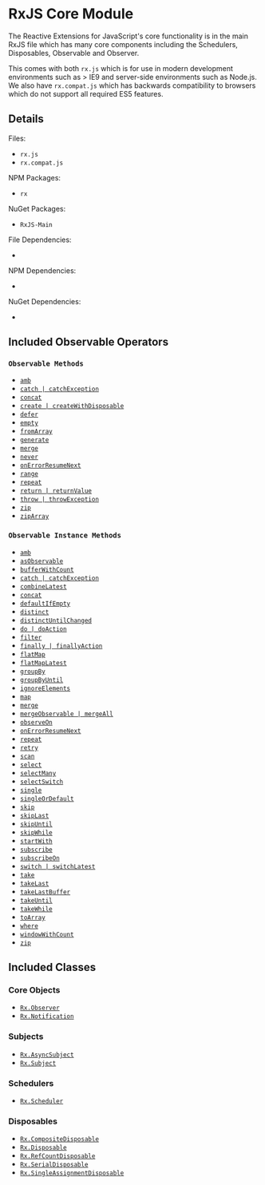 # RxJS Core Module #

The Reactive Extensions for JavaScript's core functionality is in the main RxJS file which has many core components including the Schedulers, Disposables, Observable and Observer.

This comes with both `rx.js` which is for use in modern development environments such as > IE9 and server-side environments such as Node.js.  We also have `rx.compat.js` which has backwards compatibility to browsers which do not support all required ES5 features.

## Details ##

Files:
- `rx.js`
- `rx.compat.js`

NPM Packages:
- `rx`

NuGet Packages:
- `RxJS-Main`

File Dependencies:
- <None>

NPM Dependencies:
- <None>

NuGet Dependencies:
- <None>

## Included Observable Operators ##

### `Observable Methods`
- [`amb`](../api/core/observable.md#rxobservableambargs)
- [`catch | catchException`](../api/core/observable.md#rxobservablecatchargs)
- [`concat`](../api/core/observable.md#rxobservableconcatargs)
- [`create | createWithDisposable`](../api/core/observable.md#rxobservablecreatesubscribe)
- [`defer`](../api/core/observable.md#rxobservabledeferobservablefactory)
- [`empty`](../api/core/observable.md#rxobservableemptyscheduler)
- [`fromArray`](../api/core/observable.md#rxobservablefromarrayarray-scheduler)
- [`generate`](../api/core/observable.md#rxobservablegenerateinitialstate-condition-iterate-resultselector-scheduler)
- [`merge`](../api/core/observable.md#rxobservablemergescheduler-args)
- [`never`](../api/core/observable.md#rxobservablenever)
- [`onErrorResumeNext`](../api/core/observable.md#rxobservableonerrorresumenextargs)
- [`range`](../api/core/observable.md#rxobservablerangestart-count-scheduler)
- [`repeat`](../api/core/observable.md#rxobservablerepeatvalue-repeatcount-scheduler)
- [`return | returnValue`](../api/core/observable.md#rxobservablereturnvalue-scheduler)
- [`throw | throwException`](../api/core/observable.md#rxobservablethrowexception-scheduler)
- [`zip`](../api/core/observable.md#rxobservablezipargs)
- [`zipArray`](../api/core/observable.md#rxobservableziparrayargs)

### `Observable Instance Methods`
- [`amb`](../api/core/observable.md#rxobservableprototypeambrightsource)
- [`asObservable`](../api/core/observable.md#rxobservableprototypeasobservable)
- [`bufferWithCount`](../api/core/observable.md#rxobservableprototypebufferwithcountcount-skip)
- [`catch | catchException`](../api/core/observable.md#rxobservableprototypecatchsecond--handler)
- [`combineLatest`](../api/core/observable.md#rxobservableprototypecombinelatestargs-resultselector)
- [`concat`](../api/core/observable.md#rxobservableprototypeconcatargs)
- [`defaultIfEmpty`](../api/core/observable.md#rxobservableprototypedefaultifemptydefaultvalue)
- [`distinct`](../api/core/observable.md#rxobservableprototypedistinctkeyselector-keyserializer)
- [`distinctUntilChanged`](../api/core/observable.md#rxobservableprototypedistinctuntilchangedkeyselector-comparer)
- [`do | doAction`](../api/core/observable.md#rxobservableprototypedoobserver--onnext-onerror-oncompleted)
- [`filter`](../api/core/observable.md#rxobservableprototypefilterpredicate-thisarg)
- [`finally | finallyAction`](../api/core/observable.md#rxobservableprototypefinallyaction)
- [`flatMap`](../api/core/observable.md#rxobservableprototypeflatmapselector-resultselector)
- [`flatMapLatest`](../api/core/observable.md#rxobservableprototypeflatmaplatestselector-thisarg)
- [`groupBy`](../api/core/observable.md#rxobservableprototypegroupbykeyselector-elementselector-keyserializer)
- [`groupByUntil`](../api/core/observable.md#rxobservableprototypegroupbyuntilkeyselector-elementselector-durationselector-keyserializer)
- [`ignoreElements`](../api/core/observable.md#rxobservableprototypeignoreelements)
- [`map`](../api/core/observable.md#rxobservableprototypemapselector-thisarg)
- [`merge`](../api/core/observable.md#rxobservableprototypemergemaxconcurrent--other)
- [`mergeObservable | mergeAll`](../api/core/observable.md#rxobservableprototypemergeobservable)
- [`observeOn`](../api/core/observable.md#rxobservableprototypeobserveonscheduler)
- [`onErrorResumeNext`](../api/core/observable.md#rxobservableprototypeonerrorresumenextsecond)
- [`repeat`](../api/core/observable.md#rxobservableprototyperepeatrepeatcount)
- [`retry`](../api/core/observable.md#rxobservableprototyperetryretrycount)
- [`scan`](../api/core/observable.md#rxobservableprototypescanseed-accumulator)
- [`select`](../api/core/observable.md#rxobservableprototypeselectselector-thisarg)
- [`selectMany`](../api/core/observable.md#rxobservableprototypeselectmanyselector-resultselector)
- [`selectSwitch`](../api/core/observable.md#rxobservableprototypeselectswitchselector-thisarg)
- [`single`](../api/core/observable.md#rxobservableprototypesinglepredicate-thisarg)
- [`singleOrDefault`](../api/core/observable.md#rxobservableprototypesingleordefaultpredicate-defaultvalue-thisarg)
- [`skip`](../api/core/observable.md#rxobservableprototypeskipcount)
- [`skipLast`](../api/core/observable.md#rxobservableprototypeskiplastcount)
- [`skipUntil`](../api/core/observable.md#rxobservableprototypeskipuntilother)
- [`skipWhile`](../api/core/observable.md#rxobservableprototypeskipwhilepredicate-thisarg)
- [`startWith`](../api/core/observable.md#rxobservableprototypestartwithscheduler-args)
- [`subscribe`](../api/core/observable.md#rxobservableprototypesubscribeobserver--onnext-onerror-oncompleted)
- [`subscribeOn`](../api/core/observable.md#rxobservableprototypesubscribeonscheduler)
- [`switch | switchLatest`](../api/core/observable.md#rxobservableprototypeswitch)
- [`take`](../api/core/observable.md#rxobservableprototypetakecount-scheduler)
- [`takeLast`](../api/core/observable.md#rxobservableprototypetakelastcount)
- [`takeLastBuffer`](../api/core/observable.md#rxobservableprototypetakelastbuffercount)
- [`takeUntil`](../api/core/observable.md#rxobservableprototypetakeuntilother)
- [`takeWhile`](../api/core/observable.md#rxobservableprototypetakewhilepredicate-thisarg)
- [`toArray`](../api/core/observable.md#rxobservableprototypetoarray)
- [`where`](../api/core/observable.md#rxobservableprototypewherepredicate-thisarg)
- [`windowWithCount`](../api/core/observable.md#rxobservableprototypewindowwithcountcount-skip)
- [`zip`](../api/core/observable.md#rxobservableprototypezipargs-resultselector)

## Included Classes ##

### Core Objects

- [`Rx.Observer`](../api/core/observable.md../api/core/observable.mdapi/core/observer.md)
- [`Rx.Notification`](../api/core/observable.md../api/core/observable.mdapi/core/notification.md)

### Subjects

- [`Rx.AsyncSubject`](../api/core/observable.md../api/core/observable.mdapi/subjects/asyncsubject.md)
- [`Rx.Subject`](../api/core/observable.md../api/core/observable.mdapi/subjects/subject.md)

### Schedulers

- [`Rx.Scheduler`](../api/core/observable.md../api/core/observable.mdapi/schedulers/scheduler.md)

### Disposables

- [`Rx.CompositeDisposable`](../api/core/observable.md../api/core/observable.mdapi/disposables/compositedisposable.md)
- [`Rx.Disposable`](../api/core/observable.md../api/core/observable.mdapi/disposables/disposable.md)
- [`Rx.RefCountDisposable`](../api/core/observable.md../api/core/observable.mdapi/disposables/refcountdisposable.md)
- [`Rx.SerialDisposable`](../api/core/observable.md../api/core/observable.mdapi/disposables/serialdisposable.md)
- [`Rx.SingleAssignmentDisposable`](../api/core/observable.md../api/core/observable.mdapi/disposables/singleassignmentdisposable.md)
